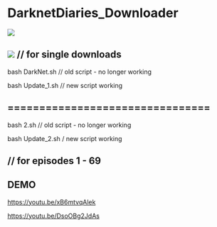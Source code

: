 # DarknetDiaries_Downloader

![](https://images.weserv.nl/?url=i.imgur.com%2FylClNZJ.png)

![](https://images.weserv.nl/?url=i.imgur.com%2F4PuqS8d.png)
// for single downloads
--------------------------------

bash DarkNet.sh // old script - no longer working

bash Update_1.sh // new script working

================================
--------------------------------

bash 2.sh // old script - no longer working

bash Update_2.sh / new script working

// for episodes 1 - 69
--------------------------------
DEMO
--------------
https://youtu.be/xB6mtvqAlek

https://youtu.be/DsoOBg2JdAs
